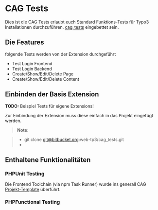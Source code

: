 # CAG Tests

Dies ist die CAG Tests erlaubt euch Standard Funktions-Tests für Typo3 Installationen durchzuführen. [cag_tests](https://bitbucket.org/connecta-ag/cag_project) eingebettet sein.

## Die Features

folgende Tests werden von der Extension durchgeführt
* Test Login Frontend
* Test Login Backend
* Create/Show/Edit/Delete Page
* Create/Show/Edit/Delete Content

## Einbinden der Basis Extension

**TODO:** Beispiel Tests für eigene Extensions!

Zur Einbindung der Extension muss diese einfach in das Projekt eingefügt werden.

> **Note:**

> - git clone git@bitbucket.org:web-tp3/cag_tests.git
> - 

## Enthaltene Funktionalitäten
### PHPUnit Testing

Die Frontend Toolchain (via npm Task Runner) wurde ins generall CAG
[Projekt-Template](https://bitbucket.org/web-tp3/cag_tests/) überführt.

###  PHPFunctional Testing

``` 